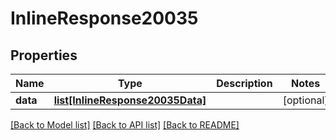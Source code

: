 # InlineResponse20035

## Properties
Name | Type | Description | Notes
------------ | ------------- | ------------- | -------------
**data** | [**list[InlineResponse20035Data]**](InlineResponse20035Data.md) |  | [optional] 

[[Back to Model list]](../README.md#documentation-for-models) [[Back to API list]](../README.md#documentation-for-api-endpoints) [[Back to README]](../README.md)

